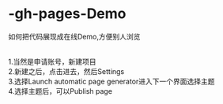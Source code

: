 # -gh-pages-Demo
如何把代码展现成在线Demo,方便别人浏览

<br>1.当然是申请账号，新建项目
<br>2.新建之后，点击进去，然后Settings
<br>3.选择Launch automatic page generator进入下一个界面选择主题
<br>4.选择主题后，可以Publish page

